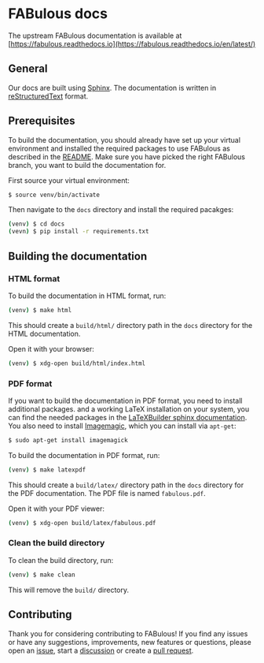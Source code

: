 # FABulous docs

The upstream FABulous documentation is available at [https://fabulous.readthedocs.io](https://fabulous.readthedocs.io/en/latest/)


## General
Our docs are built using [Sphinx](https://www.sphinx-doc.org/en/master).
The documentation is written in [reStructuredText](https://docutils.sourceforge.io/rst.html) format.


## Prerequisites
To build the documentation, you should already have set up your virtual environment and installed the required packages to use FABulous
as described in the [README](../README.md). Make sure you have picked the right FABulous branch, you want to build the documentation for.

First source your virtual environment:
```bash
$ source venv/bin/activate
```

Then navigate to the `docs` directory and install the required pacakges:
```bash
(venv) $ cd docs
(vevn) $ pip install -r requirements.txt
```


## Building the documentation

### HTML format

To build the documentation in HTML format, run:

```bash
(venv) $ make html
```
This should create a `build/html/` directory path in the `docs` directory for the HTML documentation.

Open it with your browser:

```bash
(venv) $ xdg-open build/html/index.html
```

### PDF format

If you want to build the documentation in PDF format, you need to install additional packages.
and a working LaTeX installation on your system, you can find the needed packages in the
[LaTeXBuilder sphinx documentation](https://www.sphinx-doc.org/en/master/usage/builders/index.html#sphinx.builders.latex.LaTeXBuilder).
You also need to install [Imagemagic](https://imagemagick.org/script/index.php), which you can install via `apt-get`:

```bash
$ sudo apt-get install imagemagick
```

To build the documentation in PDF format, run:

```bash
(venv) $ make latexpdf
```

This should create a `build/latex/` directory path in the `docs` directory for the PDF documentation.
The PDF file is named `fabulous.pdf`.

Open it with your PDF viewer:

```bash
(venv) $ xdg-open build/latex/fabulous.pdf
```

### Clean the build directory

To clean the build directory, run:

```bash
(venv) $ make clean
```

This will remove the `build/` directory.

## Contributing

Thank you for considering contributing to FABulous!
If you find any issues or have any suggestions, improvements, new features or questions,
please open an [issue](https://github.com/FPGA-Research-Manchester/FABulous/issues),
start a [discussion](https://github.com/FPGA-Research-Manchester/FABulous/discussions)
or create a [pull request](https://github.com/FPGA-Research-Manchester/FABulous/pulls).
